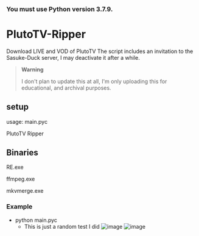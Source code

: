 ### You must use Python version 3.7.9.

# PlutoTV-Ripper
Download LIVE and VOD of PlutoTV
The script includes an invitation to the Sasuke-Duck server, I may deactivate it after a while.

> **Warning**
>
> I don't plan to update this at all, I'm only uploading this for educational, and archival purposes.

## setup

usage: main.pyc

PlutoTV Ripper

## Binaries

RE.exe

ffmpeg.exe

mkvmerge.exe

### Example

- python main.pyc
  - This is just a random test I did
![image](https://cdn.discordapp.com/attachments/709596699781496902/1083571503741800558/image.png)
![image](https://cdn.discordapp.com/attachments/709596699781496902/1083571575825104936/image.png)
  


